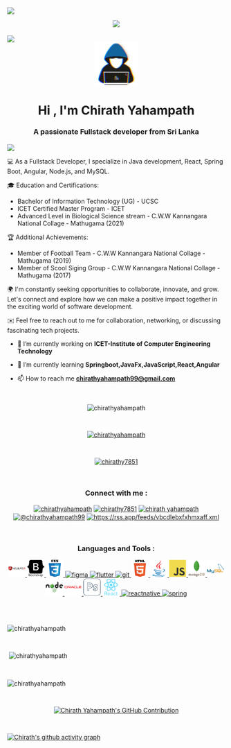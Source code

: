 <img align="center" src="https://user-images.githubusercontent.com/73097560/115834477-dbab4500-a447-11eb-908a-139a6edaec5c.gif">
<p align="center">
  <a href="https://github.com/DenverCoder1/readme-typing-svg"><img src="https://readme-typing-svg.herokuapp.com?font=Time+New+Roman&color=green&size=40&center=true&vCenter=true&width=600&height=50&lines=Thanks+For+Visiting+My+Page;"></a>
</p>
<img align="center" src="https://user-images.githubusercontent.com/73097560/115834477-dbab4500-a447-11eb-908a-139a6edaec5c.gif">

<div align="center">
<picture><img src="https://github.com/0xAbdulKhalid/0xAbdulKhalid/raw/main/assets/mdImages/about_me.gif" width = 100px align="center"></picture> 
</div>

<h1 align="center">Hi , I'm Chirath Yahampath</h1>
<h3 align="center">A passionate Fullstack developer from Sri Lanka</h3>
<img align="center" src="https://user-images.githubusercontent.com/73097560/115834477-dbab4500-a447-11eb-908a-139a6edaec5c.gif">
<p>
💻 As a Fullstack Developer, I specialize in Java development, React, Spring Boot,  Angular, Node.js, and MySQL.

🎓 Education and Certifications:
- Bachelor of Information Technology (UG) - UCSC
- ICET Certified Master Program - ICET
- Advanced Level in Biological Science stream - C.W.W Kannangara National Collage - Mathugama (2021)

🏆 Additional Achievements:
- Member of Football Team - C.W.W Kannangara National Collage - Mathugama (2019)
- Member of Scool Siging Group - C.W.W Kannangara National Collage - Mathugama (2017)

🌍 I'm constantly seeking opportunities to collaborate, innovate, and grow. Let's connect and explore how we can make a positive impact together in the exciting world of software development.

✉️ Feel free to reach out to me for collaboration, networking, or discussing fascinating tech projects.

- 🔭 I’m currently working on **ICET-Institute of Computer Engineering Technology**

- 🌱 I’m currently learning **Springboot,JavaFx,JavaScript,React,Angular**

- 📫 How to reach me **chirathyahampath99@gmail.com**

</p>
<br>

<p align="center"> <img src="https://komarev.com/ghpvc/?username=chirathyahampath&label=Profile%20views&color=0e75b6&style=flat" alt="chirathyahampath" /> </p>
<br>
<p align="center"> <a href="https://github.com/ryo-ma/github-profile-trophy"><img src="https://github-profile-trophy.vercel.app/?username=chirathyahampath" alt="chirathyahampath" /></a> </p>
<br>
<p align="center"> <a href="https://twitter.com/chirathy7851" target="blank"><img src="https://img.shields.io/twitter/follow/chirathy7851?logo=twitter&style=for-the-badge" alt="chirathy7851" /></a> </p>



<br>
<h3 align="center">Connect with me :</h3>


<p align="center">
<a href="https://dev.to/chirathyahampath" target="blank"><img align="center" src="https://raw.githubusercontent.com/rahuldkjain/github-profile-readme-generator/master/src/images/icons/Social/devto.svg" alt="chirathyahampath" height="30" width="40" /></a>
<a href="https://twitter.com/chirathy7851" target="blank"><img align="center" src="https://raw.githubusercontent.com/rahuldkjain/github-profile-readme-generator/master/src/images/icons/Social/twitter.svg" alt="chirathy7851" height="30" width="40" /></a>
<a href="https://linkedin.com/in/chirath yahampath" target="blank"><img align="center" src="https://raw.githubusercontent.com/rahuldkjain/github-profile-readme-generator/master/src/images/icons/Social/linked-in-alt.svg" alt="chirath yahampath" height="30" width="40" /></a>
<a href="https://medium.com/@chirathyahampath99" target="blank"><img align="center" src="https://raw.githubusercontent.com/rahuldkjain/github-profile-readme-generator/master/src/images/icons/Social/medium.svg" alt="@chirathyahampath99" height="30" width="40" /></a>
<a href="/https://rss.app/feeds/vbcdlebxfxhmxaff.xml" target="blank"><img align="center" src="https://raw.githubusercontent.com/rahuldkjain/github-profile-readme-generator/master/src/images/icons/Social/rss.svg" alt="https://rss.app/feeds/vbcdlebxfxhmxaff.xml" height="30" width="40" /></a>
</p>

<br>

<h3 align="center">Languages and Tools :</h3>

<p align="center"> <a href="https://angular.io" target="_blank" rel="noreferrer"> <img src="https://raw.githubusercontent.com/devicons/devicon/master/icons/angularjs/angularjs-original-wordmark.svg" alt="angularjs" width="40" height="40"/> </a> <a href="https://getbootstrap.com" target="_blank" rel="noreferrer"> <img src="https://raw.githubusercontent.com/devicons/devicon/master/icons/bootstrap/bootstrap-plain-wordmark.svg" alt="bootstrap" width="40" height="40"/> </a> <a href="https://www.w3schools.com/css/" target="_blank" rel="noreferrer"> <img src="https://raw.githubusercontent.com/devicons/devicon/master/icons/css3/css3-original-wordmark.svg" alt="css3" width="40" height="40"/> </a> <a href="https://www.figma.com/" target="_blank" rel="noreferrer"> <img src="https://www.vectorlogo.zone/logos/figma/figma-icon.svg" alt="figma" width="40" height="40"/> </a> <a href="https://flutter.dev" target="_blank" rel="noreferrer"> <img src="https://www.vectorlogo.zone/logos/flutterio/flutterio-icon.svg" alt="flutter" width="40" height="40"/> </a> <a href="https://git-scm.com/" target="_blank" rel="noreferrer"> <img src="https://www.vectorlogo.zone/logos/git-scm/git-scm-icon.svg" alt="git" width="40" height="40"/> </a> <a href="https://www.w3.org/html/" target="_blank" rel="noreferrer"> <img src="https://raw.githubusercontent.com/devicons/devicon/master/icons/html5/html5-original-wordmark.svg" alt="html5" width="40" height="40"/> </a> <a href="https://www.java.com" target="_blank" rel="noreferrer"> <img src="https://raw.githubusercontent.com/devicons/devicon/master/icons/java/java-original.svg" alt="java" width="40" height="40"/> </a> <a href="https://developer.mozilla.org/en-US/docs/Web/JavaScript" target="_blank" rel="noreferrer"> <img src="https://raw.githubusercontent.com/devicons/devicon/master/icons/javascript/javascript-original.svg" alt="javascript" width="40" height="40"/> </a> <a href="https://www.mongodb.com/" target="_blank" rel="noreferrer"> <img src="https://raw.githubusercontent.com/devicons/devicon/master/icons/mongodb/mongodb-original-wordmark.svg" alt="mongodb" width="40" height="40"/> </a> <a href="https://www.mysql.com/" target="_blank" rel="noreferrer"> <img src="https://raw.githubusercontent.com/devicons/devicon/master/icons/mysql/mysql-original-wordmark.svg" alt="mysql" width="40" height="40"/> </a> <a href="https://nodejs.org" target="_blank" rel="noreferrer"> <img src="https://raw.githubusercontent.com/devicons/devicon/master/icons/nodejs/nodejs-original-wordmark.svg" alt="nodejs" width="40" height="40"/> </a> <a href="https://www.oracle.com/" target="_blank" rel="noreferrer"> <img src="https://raw.githubusercontent.com/devicons/devicon/master/icons/oracle/oracle-original.svg" alt="oracle" width="40" height="40"/> </a> <a href="https://www.photoshop.com/en" target="_blank" rel="noreferrer"> <img src="https://raw.githubusercontent.com/devicons/devicon/master/icons/photoshop/photoshop-line.svg" alt="photoshop" width="40" height="40"/> </a> <a href="https://reactjs.org/" target="_blank" rel="noreferrer"> <img src="https://raw.githubusercontent.com/devicons/devicon/master/icons/react/react-original-wordmark.svg" alt="react" width="40" height="40"/> </a> <a href="https://reactnative.dev/" target="_blank" rel="noreferrer"> <img src="https://reactnative.dev/img/header_logo.svg" alt="reactnative" width="40" height="40"/> </a> <a href="https://spring.io/" target="_blank" rel="noreferrer"> <img src="https://www.vectorlogo.zone/logos/springio/springio-icon.svg" alt="spring" width="40" height="40"/> </a> </p>
<br>
<br>

<p><img align="center" src="https://github-readme-stats.vercel.app/api/top-langs?username=chirathyahampath&show_icons=true&locale=en&layout=compact" alt="chirathyahampath" /></p>
<br>
<p>&nbsp;<img align="center" src="https://github-readme-stats.vercel.app/api?username=chirathyahampath&show_icons=true&locale=en" alt="chirathyahampath" /></p>
<br>
<p><img align="center" src="https://github-readme-streak-stats.herokuapp.com/?user=chirathyahampath&" alt="chirathyahampath" /></p>
<br>
<p align="center">
  <a href="https://github.com/ChirathYahampath">
    <img src="https://github-profile-summary-cards.vercel.app/api/cards/profile-details?username=ChirathYahampath&theme=radical" alt="Chirath Yahampath's GitHub Contribution"/>
  </a>
</p>
<br/>


[![Chirath's github activity graph](https://github-readme-activity-graph.vercel.app/graph?username=ChirathYahampath&theme=react-dark)](https://github.com/ChirathYahampath/github-readme-activity-graph)
<br/>
<br/>
